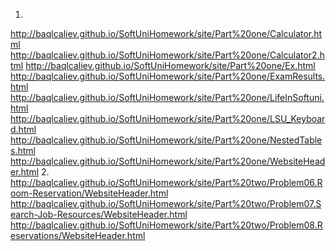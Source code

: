  1.
 http://baqlcaliev.github.io/SoftUniHomework/site/Part%20one/Calculator.html
 http://baqlcaliev.github.io/SoftUniHomework/site/Part%20one/Calculator2.html
 http://baqlcaliev.github.io/SoftUniHomework/site/Part%20one/Ex.html
 http://baqlcaliev.github.io/SoftUniHomework/site/Part%20one/ExamResults.html
 http://baqlcaliev.github.io/SoftUniHomework/site/Part%20one/LifeInSoftuni.html
 http://baqlcaliev.github.io/SoftUniHomework/site/Part%20one/LSU_Keyboard.html
 http://baqlcaliev.github.io/SoftUniHomework/site/Part%20one/NestedTables.html
 http://baqlcaliev.github.io/SoftUniHomework/site/Part%20one/WebsiteHeader.html
2.
 http://baqlcaliev.github.io/SoftUniHomework/site/Part%20two/Problem06.Room-Reservation/WebsiteHeader.html
 http://baqlcaliev.github.io/SoftUniHomework/site/Part%20two/Problem07.Search-Job-Resources/WebsiteHeader.html
 http://baqlcaliev.github.io/SoftUniHomework/site/Part%20two/Problem08.Reservations/WebsiteHeader.html
